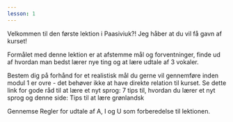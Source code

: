 ```yaml
---
lesson: 1
---
```

Velkommen til den første lektion i Paasiviuk?! Jeg håber at du vil få gavn af kurset!

Formålet med denne lektion er at afstemme mål og forventninger, finde ud af hvordan man bedst lærer nye ting og at lære udtale af 3 vokaler.

Bestem dig på forhånd for et realistisk mål du gerne vil gennemføre inden modul 1 er ovre - det behøver ikke at have direkte relation til kurset. Se dette link for gode råd til at lære et nyt sprog: 7 tips til, hvordan du lærer et nyt sprog og denne side: Tips til at lære grønlandsk

Gennemse Regler for udtale af A, I og U som forberedelse til lektionen.